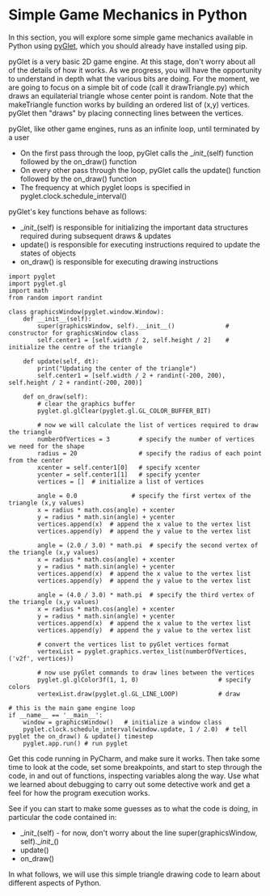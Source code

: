# Simple Game Mechanics in Python

In this section, you will explore some simple game mechanics available in Python using [pyGlet](https://bitbucket.org/pyglet/pyglet/wiki/Home), which you should already have installed using pip.

pyGlet is a very basic 2D game engine. At this stage, don't worry about all of the details of how it works. As we progress, you will have the opportunity to understand in depth what the various bits are doing. For the moment, we are going to focus on a simple bit of code (call it drawTriangle.py) which draws an equilaterial triangle whose center point is random. Note that the makeTriangle function works by building an ordered list of (x,y) vertices. pyGlet then "draws" by placing connecting lines between the vertices. 
 
pyGlet, like other game engines, runs as an infinite loop, until terminated by a user 
* On the first pass through the loop, pyGlet calls the \__init__(self) function followed by the on_draw() function
* On every other pass through the loop, pyGlet calls the update() function followed by the on_draw() function
* The frequency at which pyglet loops is specified in pyglet.clock.schedule_interval()

pyGlet's key functions behave as follows:
* \__init__(self) is responsible for initializing the important data structures required during subsequent draws & updates
* update() is responsible for executing instructions required to update the states of objects
* on_draw() is responsible for executing drawing instructions
 
```
import pyglet
import pyglet.gl
import math
from random import randint

class graphicsWindow(pyglet.window.Window):
    def __init__(self):
        super(graphicsWindow, self).__init__()              # constructor for graphicsWindow class
        self.center1 = [self.width / 2, self.height / 2]    # initialize the centre of the triangle

    def update(self, dt):
        print("Updating the center of the triangle")
        self.center1 = [self.width / 2 + randint(-200, 200), self.height / 2 + randint(-200, 200)]

    def on_draw(self):
        # clear the graphics buffer
        pyglet.gl.glClear(pyglet.gl.GL_COLOR_BUFFER_BIT) 
        
        # now we will calculate the list of vertices required to draw the triangle
        numberOfVertices = 3        # specify the number of vertices we need for the shape
        radius = 20                 # specify the radius of each point from the center
        xcenter = self.center1[0]   # specify xcenter
        ycenter = self.center1[1]   # specify ycenter
        vertices = []  # initialize a list of vertices

        angle = 0.0               # specify the first vertex of the triangle (x,y values)
        x = radius * math.cos(angle) + xcenter
        y = radius * math.sin(angle) + ycenter
        vertices.append(x)  # append the x value to the vertex list
        vertices.append(y)  # append the y value to the vertex list

        angle = (2.0 / 3.0) * math.pi  # specify the second vertex of the triangle (x,y values)
        x = radius * math.cos(angle) + xcenter
        y = radius * math.sin(angle) + ycenter
        vertices.append(x)  # append the x value to the vertex list
        vertices.append(y)  # append the y value to the vertex list

        angle = (4.0 / 3.0) * math.pi  # specify the third vertex of the triangle (x,y values)
        x = radius * math.cos(angle) + xcenter
        y = radius * math.sin(angle) + ycenter
        vertices.append(x)  # append the x value to the vertex list
        vertices.append(y)  # append the y value to the vertex list

        # convert the vertices list to pyGlet vertices format
        vertexList = pyglet.graphics.vertex_list(numberOfVertices, ('v2f', vertices))

        # now use pyGlet commands to draw lines between the vertices
        pyglet.gl.glColor3f(1, 1, 0)                      # specify colors
        vertexList.draw(pyglet.gl.GL_LINE_LOOP)           # draw

# this is the main game engine loop
if __name__ == '__main__':
    window = graphicsWindow()   # initialize a window class
    pyglet.clock.schedule_interval(window.update, 1 / 2.0)  # tell pyglet the on_draw() & update() timestep
    pyglet.app.run() # run pyglet
```

Get this code running in PyCharm, and make sure it works. Then take some time to look at the code, set some breakpoints, and start to step through the code, in and out of functions, inspecting variables along the way. Use what we learned about debugging to carry out some detective work and get a feel for how the program execution works.  

See if you can start to make some guesses as to what the code is doing, in particular the code contained in: 
* \__init__(self) - for now, don't worry about the line super(graphicsWindow, self).\__init__()
* update() 
* on_draw()

In what follows, we will use this simple triangle drawing code to learn about different aspects of Python.


